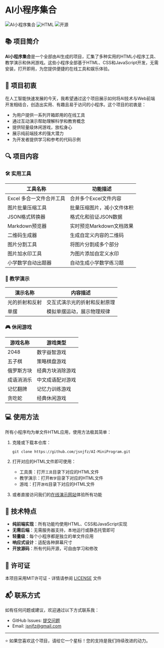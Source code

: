 # AI小程序集合

![AI小程序集合](https://img.shields.io/badge/AI%E5%B0%8F%E7%A8%8B%E5%BA%8F-%E9%9B%86%E5%90%88-brightgreen)
![HTML](https://img.shields.io/badge/HTML-100%25-orange)
![开源](https://img.shields.io/badge/%E5%BC%80%E6%BA%90-%E5%85%8D%E8%B4%B9-blue)

## 📚 项目简介

**AI小程序集合**是一个全部由AI生成的项目，汇集了多种实用的HTML小程序工具、教学演示和休闲游戏。这些小程序全部基于HTML、CSS和JavaScript开发，无需安装，打开即用，为您提供便捷的在线工具和娱乐体验。

## 🚀 项目初衷

在人工智能快速发展的今天，我希望通过这个项目展示如何将AI技术与Web前端开发相结合，创造出实用、有趣且易于访问的小程序。这个项目的初衷是：

- 为用户提供一系列开箱即用的在线工具
- 通过互动演示帮助理解科学和教育概念
- 提供轻量级休闲游戏，放松身心
- 展示纯前端技术的强大潜力
- 为开发者提供学习和参考的代码示例

## 🔍 项目内容

### 🛠️ 实用工具

| 工具名称 | 功能描述 |
|---------|--------|
| Excel 多合一文件合并工具 | 合并多个Excel文件内容 |
| 图片批量压缩工具 | 批量压缩图片，减小文件体积 |
| JSON格式转换器 | 格式化和验证JSON数据 |
| Markdown预览器 | 实时预览Markdown文档效果 |
| 二维码生成器 | 生成自定义内容的二维码 |
| 图片分割工具 | 将图片分割成多个部分 |
| 图片加水印工具 | 为图片添加自定义水印 |
| 小学数学自动出题器 | 自动生成小学数学练习题 |

### 📖 教学演示

| 演示名称 | 内容描述 |
|---------|--------|
| 光的折射和反射 | 交互式演示光的折射和反射原理 |
| 单摆 | 模拟单摆运动，展示物理规律 |

### 🎮 休闲游戏

| 游戏名称 | 游戏类型 |
|---------|--------|
| 2048 | 数字益智游戏 |
| 五子棋 | 策略棋盘游戏 |
| 俄罗斯方块 | 经典方块消除游戏 |
| 成语消消乐 | 中文成语配对游戏 |
| 记忆翻牌 | 记忆力训练游戏 |
| 贪吃蛇 | 经典休闲游戏 |

## 💻 使用方法

所有小程序均为单文件HTML应用，使用方法极其简单：

1. 克隆或下载本仓库：
   ```
   git clone https://github.com/jsnjfz/AI-MiniProgram.git
   ```

2. 打开对应的HTML文件即可使用：
   - 工具类：打开`工具`目录下对应的HTML文件
   - 教学演示：打开`教学`目录下对应的HTML文件
   - 游戏：打开`游戏`目录下对应的HTML文件

3. 或者直接访问我们的[在线演示网站](https://jsnjfz.github.io/AI-MiniProgram)体验所有功能

## 🔮 技术特点

- **纯前端实现**：所有功能均使用HTML、CSS和JavaScript实现
- **无需后端**：无需服务器支持，本地运行或静态托管即可
- **轻量级**：每个小程序都是独立的单文件应用
- **响应式设计**：适配各种屏幕尺寸
- **开放源码**：所有代码开源，可自由学习和修改


## 📄 许可证

本项目采用MIT许可证 - 详情请参阅 [LICENSE](LICENSE) 文件

## 📬 联系方式

如有任何问题或建议，欢迎通过以下方式联系我：

- GitHub Issues: [提交问题](https://github.com/jsnjfz/AI-MiniProgram/issues)
- Email: jsnjfz@gmail.com

---

⭐ 如果您喜欢这个项目，请给它一个星标！您的支持是我们持续改进的动力。

